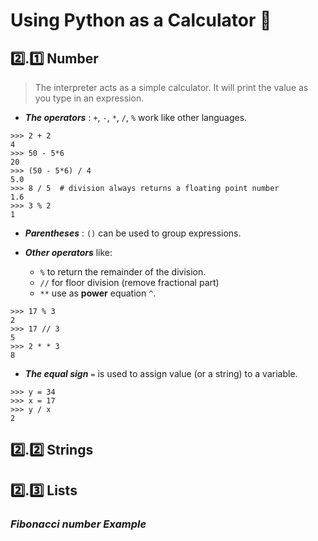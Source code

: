 # **Using Python as a Calculator** 🧮

## 2️⃣.1️⃣ **Number**

> The interpreter acts as a simple calculator. It will print the value as you type in an expression. 

* ***The operators*** : `+`, `-`, `*`, `/`, `%` work like other languages.

```console
>>> 2 + 2
4
>>> 50 - 5*6
20
>>> (50 - 5*6) / 4
5.0
>>> 8 / 5  # division always returns a floating point number
1.6
>>> 3 % 2
1
```
* ***Parentheses*** : `()` can be used to group expressions.

* ***Other operators*** like:
    * `%` to return the remainder of the division.
    * `//` for floor division (remove fractional part)
    * `**` use as **power** equation `^`.

```console
>>> 17 % 3️
2
>>> 17 // 3️
5
>>> 2 * * 3
8
```

* ***The equal sign*** `=` is used to assign value (or a string) to a variable.

```console
>>> y = 34
>>> x = 17
>>> y / x
2
```


## 2️⃣.2️⃣ **Strings**



## 2️⃣.3️⃣ **Lists**



### ***Fibonacci number Example***
